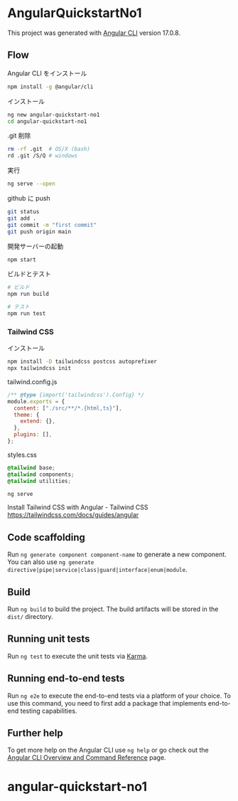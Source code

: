 # AngularQuickstartNo1

This project was generated with [Angular CLI](https://github.com/angular/angular-cli) version 17.0.8.

## Flow

Angular CLI をインストール

```bash
npm install -g @angular/cli
```

インストール

```bash
ng new angular-quickstart-no1
cd angular-quickstart-no1
```

.git 削除

```bash
rm -rf .git  # OS/X (bash)
rd .git /S/Q # windows
```

実行

```bash
ng serve --open
```

github に push

```bash
git status
git add .
git commit -m "first commit"
git push origin main
```

開発サーバーの起動

```bash
npm start
```

ビルドとテスト

```bash
# ビルド
npm run build

# テスト
npm run test

```

### Tailwind CSS

インストール

```bash
npm install -D tailwindcss postcss autoprefixer
npx tailwindcss init
```

tailwind.config.js

```js
/** @type {import('tailwindcss').Config} */
module.exports = {
  content: ["./src/**/*.{html,ts}"],
  theme: {
    extend: {},
  },
  plugins: [],
};
```

styles.css

```css
@tailwind base;
@tailwind components;
@tailwind utilities;
```

```bash
ng serve
```

Install Tailwind CSS with Angular - Tailwind CSS
https://tailwindcss.com/docs/guides/angular

## Code scaffolding

Run `ng generate component component-name` to generate a new component. You can also use `ng generate directive|pipe|service|class|guard|interface|enum|module`.

## Build

Run `ng build` to build the project. The build artifacts will be stored in the `dist/` directory.

## Running unit tests

Run `ng test` to execute the unit tests via [Karma](https://karma-runner.github.io).

## Running end-to-end tests

Run `ng e2e` to execute the end-to-end tests via a platform of your choice. To use this command, you need to first add a package that implements end-to-end testing capabilities.

## Further help

To get more help on the Angular CLI use `ng help` or go check out the [Angular CLI Overview and Command Reference](https://angular.io/cli) page.

# angular-quickstart-no1
